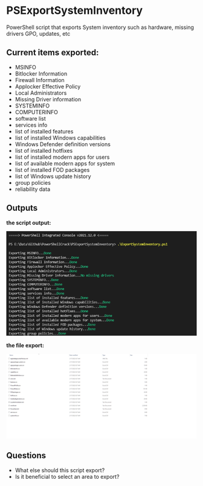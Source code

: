 # PSExportSystemInventory
PowerShell script that exports System inventory such as hardware, missing drivers GPO, updates, etc


## Current items exported:
- MSINFO
- Bitlocker Information
- Firewall Information
- Applocker Effective Policy
- Local Administrators
- Missing Driver information
- SYSTEMINFO
- COMPUTERINFO
- software list
- services info
- list of installed features
- list of installed Windows capabilities
- Windows Defender definition versions
- list of installed hotfixes
- list of installed modern apps for users
- list of available modern apps for system
- list of installed FOD packages
- list of Windows update history
- group policies
- reliability data

## Outputs

__the script output:__

![HostOutput](/.images/hostoutput.png)


__the file export:__

![FolderExport](/.images/exportedfiles.png)


## Questions
-  What else should this script export?
- Is it beneficial to select an area to export?
